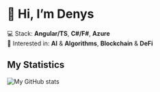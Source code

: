 # 👋 Hi, I’m Denys

💻 Stack: **Angular/TS**, **C#/F#**, **Azure** <br>
💓 Interested in: **AI** & **Algorithms**, **Blockchain** & **DeFi**
<!--⌨️ Currently focused on: **F#** & **Python** learning <br>-->

<!--
## My Projects
[![Readme Card](https://github-readme-stats.vercel.app/api/pin/?username=YatsInc&repo=L-Alfred&theme=github_dark)](https://github.com/YatsInc/L-Alfred)
[![Readme Card](https://github-readme-stats.vercel.app/api/pin/?username=YatsInc&repo=AuthAPI&theme=github_dark)](https://github.com/YatsInc/AuthAPI)
-->

## My Statistics
![My GitHub stats](https://github-readme-stats.vercel.app/api?username=dyats&show_icons=true&count_private=true&theme=github_dark)

